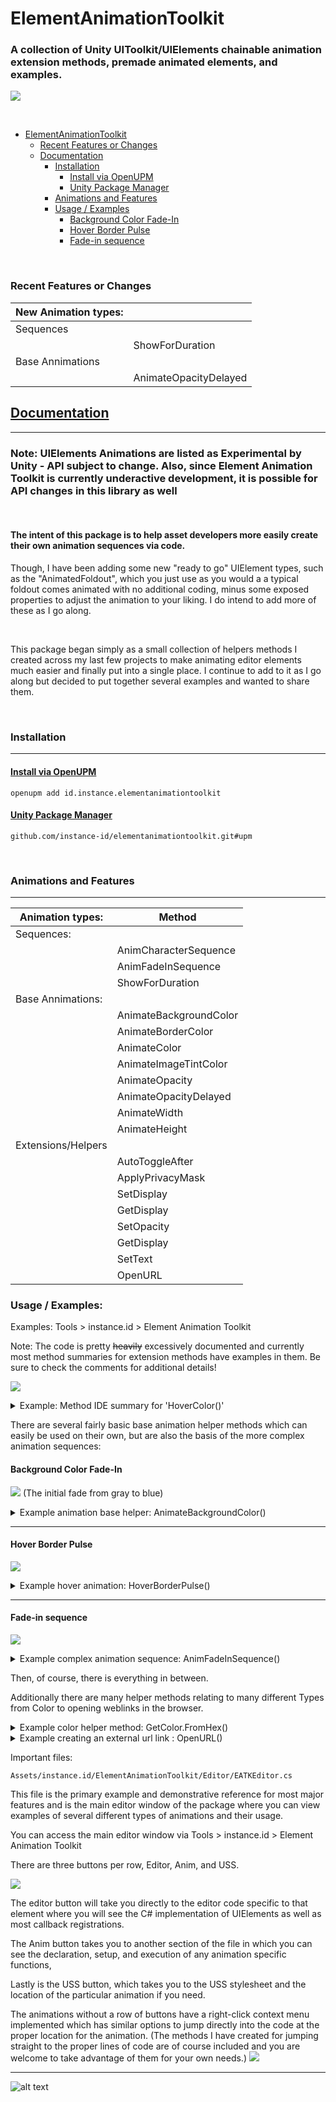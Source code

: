 
# ElementAnimationToolkit

### A collection of Unity UIToolkit/UIElements chainable animation extension methods, premade animated elements, and examples. <!-- omit in toc -->
![](media/intro_animation.gif)

<br>

- [ElementAnimationToolkit](#elementanimationtoolkit)
    - [Recent Features or Changes](#recent-features-or-changes)
  - [Documentation](#documentation)
    - [Installation](#installation)
      - [Install via OpenUPM](#install-via-openupm)
      - [Unity Package Manager](#unity-package-manager)
    - [Animations and Features](#animations-and-features)
    - [Usage / Examples](#usage--examples)
      - [Background Color Fade-In](#background-color-fade-in)
      - [Hover Border Pulse](#hover-border-pulse)
      - [Fade-in sequence](#fade-in-sequence)

<br>

### Recent Features or Changes
| New Animation types: |                       |
| -------------------- | --------------------- |
| Sequences            |                       |
|                      | ShowForDuration       |
| Base Annimations     |                       |
|                      | AnimateOpacityDelayed |

## [Documentation]("https://docs.instance.id/elementanimationtoolkit/")

---

### Note: UIElements Animations are listed as Experimental by Unity - API subject to change. Also, since Element Animation Toolkit is currently underactive development, it is possible for API changes in this library as well <!-- omit in toc -->

<br>

#### The intent of this package is to help asset developers more easily create their own animation sequences via code.<!-- omit in toc -->
Though, I have been adding some new "ready to go" UIElement types, such as the "AnimatedFoldout", which you just use as you would a a typical foldout comes animated with no additional coding, minus some exposed properties to adjust the animation to your liking. I do intend to add more of these as I go along.

<br>

This package began simply as a small collection of helpers methods I created across my last few projects to make animating editor elements much easier and finally put into a single place. I continue to add to it as I go along but decided to put together several examples and wanted to share them.

<br>

### Installation

---

#### [Install via OpenUPM](https://openupm.com/packages/id.instance.elementanimationtoolkit)
```openupm add id.instance.elementanimationtoolkit```

#### [Unity Package Manager](https://github.com/instance-id/ElementAnimationToolkit/tree/upm)
```github.com/instance-id/elementanimationtoolkit.git#upm```

<br>

### Animations and Features

---
| Animation types:   | Method                 |
| ------------------ | ---------------------- |
| Sequences:         |                        |
|                    | AnimCharacterSequence  |
|                    | AnimFadeInSequence     |
|                    | ShowForDuration        |
| Base Annimations:  |                        |
|                    | AnimateBackgroundColor |
|                    | AnimateBorderColor     |
|                    | AnimateColor           |
|                    | AnimateImageTintColor  |
|                    | AnimateOpacity         |
|                    | AnimateOpacityDelayed  |
|                    | AnimateWidth           |
|                    | AnimateHeight          |
| Extensions/Helpers |                        |
|                    | AutoToggleAfter        |
|                    | ApplyPrivacyMask       |
|                    | SetDisplay             |
|                    | GetDisplay             |
|                    | SetOpacity             |
|                    | GetDisplay             |
|                    | SetText                |
|                    | OpenURL                |

### Usage / Examples:

Examples: Tools > instance.id > Element Animation Toolkit

Note: The code is pretty ~~heavily~~ excessively documented and currently most method summaries for extension methods have examples in them. Be sure to check the comments for additional details!

![](https://i.imgur.com/hY3DGDA.png)


<details>
<summary>Example: Method IDE summary for 'HoverColor()'</summary>

```cs
/// <summary>
/// Adds forecolor hover capability that will not be lost like CSS:hover when programatically setting background color
/// </summary>
/// <example>
/// <code>
/// var originalColor = GetColor.FromHex("#BABABA");
/// var hoverColor = GetColor.FromHex("#2F569C");
///
/// label.HoverColor(originalColor, hoverColor);
/// </code>
/// </example>
```
</details>

There are several fairly basic base animation helper methods which can easily be used on their own, but are also the basis of the more complex animation sequences:

#### Background Color Fade-In
![](media/background_fade_example.gif)
(The initial fade from gray to blue)

<details>
<summary>Example animation base helper: AnimateBackgroundColor()</summary>
Usage:

```c#

Color originalColor = GetColor.FromHex("#BABABA");
Color fadeColor = GetColor.FromHex("#2F569C");
var durationOfFade = 250; // In milliseconds

VisualElement visualElement = new VisualElement();
visualElement.AnimateBackgroundColor(originalColor, fadeColor, durationOfFade);

```

</details>

---

#### Hover Border Pulse
![](media/hoverborderpulse_example.gif)
<details>
<summary>Example hover animation: HoverBorderPulse()</summary>

Usage:

```c#
VisualElement visualElement = new VisualElement();
visualElement.HoverBorderPulse(pulseStartColor: GetColor.FromHex("#7F3B3A"), pulseEndColor: GetColor.FromHex("#2F569C"), colorDuration: 500);
```

</details>

---

#### Fade-in sequence
![](media/fade_example.gif)

<details>
<summary>Example complex animation sequence: AnimFadeInSequence()</summary>

Usage:

```c#
Label label = new Label {text = "Click button to make me fade!"};

const int fadeInTime = 500;
const float displayTime = 2000f;
const int fadeOutTime = 500;
string newText = "then back to the original!";
var originalTextColor = GetColor.FromHex("#BABABA");
var animatedTextColor = GetColor.FromHex("#607FAE");

label.AnimFadeInSequence(newText, animatedTextColor, originalTextColor, fadeInTime, displayTime, fadeOutTime);
```

</details>

Then, of course, there is everything in between.

Additionally there are many helper methods relating to many different Types from Color to opening weblinks in the browser.

<details>
<summary>Example color helper method: GetColor.FromHex()</summary>

Usage:
```cs
Color color = GetColor.FromHex("#CCCCCC");
```

Implementation:

```cs
public static Color FromHex(this string color)
{
    if (!color.StartsWith("#")) Debug.LogWarning("The FromHex() function must be used on a hexadecimal string beginning with #");
    ColorUtility.TryParseHtmlString(color, out var outColor);
    return outColor;
}
```

</details>

<details>
<summary>Example creating an external url link : OpenURL() </summary>

Usage:
```cs
VisualElement visualElement = new VisualElement();
visualElement.OpenURL("https://github.com/instance-id/ElementAnimationToolkit");
```

Implementation:

```cs
public static T OpenURL<T>(this T element, string url) where T : VisualElement
{
    element.RegisterCallback<MouseUpEvent>(evt =>
    {
        if (evt.button == 0)
        {
            Application.OpenURL(url);
            evt.StopPropagation();
        }
    });

    return element;
}
```

</details>

Important files:

    Assets/instance.id/ElementAnimationToolkit/Editor/EATKEditor.cs
This file is the primary example and demonstrative reference for most major features and is the main editor window of the package
where you can view examples of several different types of animations and their usage.

You can access the main editor window via Tools > instance.id > Element Animation Toolkit

There are three buttons per row, Editor, Anim, and USS.

![](media/rowbuttons.png)

The editor button will take you directly to the editor code specific to that element where you will see the C# implementation of UIElements as well as most callback registrations.

The Anim button takes you to another section of the file in which you can see the declaration, setup, and execution of any animation specific functions,

Lastly is the USS button, which takes you to the USS stylesheet and the location of the particular animation if you need.

The animations without a row of buttons have a right-click context menu implemented which has similar options to jump directly into
the code at the proper location for the animation. (The methods I have created for jumping straight to the proper lines of code
are of course included and you are welcome to take advantage of them for your own needs.)
![](media/jumptomenu.png)


---
![alt text](https://i.imgur.com/cg5ow2M.png "instance.id")
